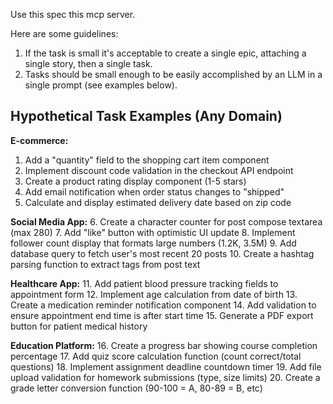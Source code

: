 Use this spec this mcp server.

Here are some guidelines:
1. If the task is small it's acceptable to create a single epic, attaching a single story, then a single task.
2. Tasks should be small enough to be easily accomplished by an LLM in a single prompt (see examples below).

## Hypothetical Task Examples (Any Domain)

**E-commerce:**
1. Add a "quantity" field to the shopping cart item component
2. Implement discount code validation in the checkout API endpoint
3. Create a product rating display component (1-5 stars)
4. Add email notification when order status changes to "shipped"
5. Calculate and display estimated delivery date based on zip code

**Social Media App:**
6. Create a character counter for post compose textarea (max 280)
7. Add "like" button with optimistic UI update
8. Implement follower count display that formats large numbers (1.2K, 3.5M)
9. Add database query to fetch user's most recent 20 posts
10. Create a hashtag parsing function to extract tags from post text

**Healthcare App:**
11. Add patient blood pressure tracking fields to appointment form
12. Implement age calculation from date of birth
13. Create a medication reminder notification component
14. Add validation to ensure appointment end time is after start time
15. Generate a PDF export button for patient medical history

**Education Platform:**
16. Create a progress bar showing course completion percentage
17. Add quiz score calculation function (count correct/total questions)
18. Implement assignment deadline countdown timer
19. Add file upload validation for homework submissions (type, size limits)
20. Create a grade letter conversion function (90-100 = A, 80-89 = B, etc)
